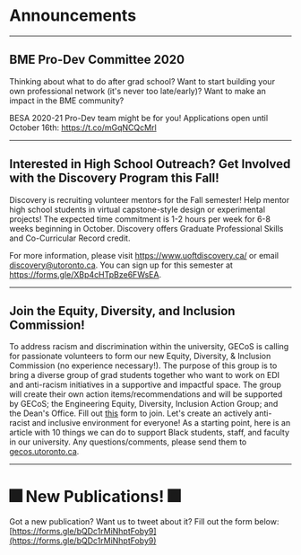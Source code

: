 # Announcements

-------------
## BME Pro-Dev Committee 2020

Thinking about what to do after grad school? Want to start building your own professional network (it's never too late/early)? Want to make an impact in the BME community?

BESA 2020-21 Pro-Dev team might be for you! Applications open until October 16th:
https://t.co/mGqNCQcMrl

-------------

## Interested in High School Outreach? Get Involved with the Discovery Program this Fall!

Discovery is recruiting volunteer mentors for the Fall semester! Help mentor high school students in virtual capstone-style design or experimental projects! The expected time commitment is 1-2 hours per week for 6-8 weeks beginning in October. Discovery offers Graduate Professional Skills and Co-Curricular Record credit.

For more information, please visit https://www.uoftdiscovery.ca/  or email [discovery@utoronto.ca](discovery@utoronto.ca). You can sign up for this semester at https://forms.gle/XBp4cHTpBze6FWsEA.

-------------

## Join the Equity, Diversity, and Inclusion Commission!
To address racism and discrimination within the university, GECoS is calling for passionate volunteers to form our new Equity, Diversity, & Inclusion Commission (no experience necessary!). The purpose of this group is to bring a diverse group of grad students together who want to work on EDI and anti-racism initiatives in a supportive and impactful space. The group will create their own action items/recommendations and will be supported by GECoS; the Engineering Equity, Diversity, Inclusion Action Group; and the Dean's Office. Fill out [this](https://utoronto.us11.list-manage.com/track/click?u=e40ad4f7528711b59d6b11525&id=a2cd356668&e=446505edb8) form to join. Let's create an actively anti-racist and inclusive environment for everyone! As a starting point, here is an article with 10 things we can do to support Black students, staff, and faculty in our university. Any questions/comments, please send them to [gecos.utoronto.ca](https://utoronto.us11.list-manage.com/track/click?u=e40ad4f7528711b59d6b11525&id=3f759cfbcb&e=446505edb8).

-------------

# 🎆 New Publications! 🎆

Got a new publication? Want us to tweet about it? Fill out the form below:
[https://forms.gle/bQDc1rMiNhptFoby9](https://forms.gle/bQDc1rMiNhptFoby9)

